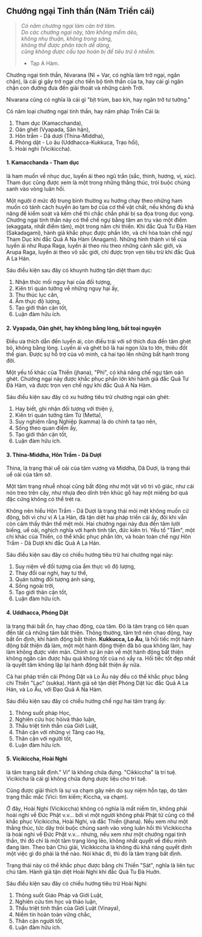 ## Chướng ngại Tinh thần (Năm Triền cái)

> _Có năm chướng ngại làm cản trở tâm.  
> Do các chướng ngại này, tâm không mềm dẻo,  
> không nhu thuận, không trong sáng,  
> không thể được phân tách dễ dàng,  
> cũng không được cấu tạo hoàn bị để tiêu trừ ô nhiễm._
> - Tạp A Hàm.

Chướng ngại tinh thần, Nivarana (Ni + Var, có nghĩa làm trở ngại, ngăn chận), là cái gì gây trở ngại cho tiến bộ tinh thần của ta, hay cái gì ngăn chận con đường đưa đến giải thoát và những cảnh Trời.

 Nivarana cũng có nghĩa là cái gì "bịt trùm, bao kín, hay ngăn trở tư tưởng."

Có năm loại chướng ngại tinh thần, hay năm pháp Triền Cái là:

1. Tham dục (Kamacchanda), 
2. Oán ghét (Vyapada, Sân hận), 
3. Hôn trầm - Dã dượi (Thina-Middha), 
4. Phóng dật - Lo âu (Uddhacca-Kukkuca, Trạo hối),
5. Hoài nghi (Vicikiccha).
#### 1. Kamacchanda - Tham dục

là ham muốn về nhục dục, luyến ái theo ngũ trần (sắc, thinh, hương, vị, xúc). Tham dục cũng được xem là một trong những thằng thúc, trói buộc chúng sanh vào vòng luân hồi.

Một người ở mức độ trung bình thường xu hướng chạy theo những ham muốn có tánh cách huyền ảo tạm bợ của cơ thể vật chất, nếu không đủ khả năng để kiểm soát và kềm chế thì chắc chắn phải bị sa đọa trong dục vọng. Chướng ngại tinh thần này có thể chế ngự bằng tâm an trụ vào một điểm (ekaggata, nhất điểm tâm), một trong năm chi thiền. Khi đắc Quả Tư Đà Hàm (Sakadagami), hành giả khắc phục được phần lớn, và chỉ hòa toàn chế ngự Tham Dục khi đắc Quả A Na Hàm (Anagami). Những hình thành vi tế của luyến ái như Rupa Raga, luyến ái theo níu theo những cảnh sắc giới, và Arupa Raga, luyến ái theo vô sắc giới, chỉ được trọn vẹn tiêu trừ khi đắc Quả A La Hán.

Sáu điều kiện sau đây có khuynh hướng tận diệt tham dục:

1. Nhận thức mối nguy hại của đối tượng, 
2. Kiên trì quán tưởng về những nguy hại ấy, 
3. Thu thúc lục căn, 
4. Ẩm thực độ lượng, 
5. Tạo giới thân cận tốt,
6. Luận đàm hữu ích.
#### 2. Vyapada, Oán ghét, hay không bằng lòng, bất toại nguyện

Điều ưa thích dẫn đến luyến ái, còn điều trái với sở thích đưa đến tâm ghét bỏ, không bằng lòng. Luyến ái và ghét bỏ là hai ngọn lửa to lớn, thiêu đốt thế gian. Được sự hỗ trợ của vô minh, cả hai tạo lên những bất hạnh trong đời.

Một yếu tố khác của Thiền (jhana), "Phỉ", có khả năng chế ngự tâm oán ghét. Chướng ngại này được khắc phục phần lớn khi hành giả đắc Quả Tư Đà Hàm, và được trọn vẹn chế ngự khi đắc Quả A Na Hàm.

Sáu điều kiện sau đây có xu hướng tiêu trừ chướng ngại oán ghét:

1. Hay biết, ghi nhận đối tượng với thiện ý, 
2. Kiên trì quán tưởng tâm Từ (Metta), 
3. Suy nghiệm rằng Nghiệp (kamma) là do chính ta tạo nên, 
4. Sống theo quan điểm ấy, 
5. Tạo giới thân cận tốt,
6. Luận đàm hữu ích.
#### 3. Thina-Middha, Hôn Trầm - Dã Dượi

Thina, là trạng thái uể oải của tâm vương và Middha, Dã Dượi, là trạng thái uể oải của tâm sở.

Một tâm trạng nhuễ nhoại cũng bất động như một vật vô tri vô giác, như cái nón treo trên cây, như nhựa đeo dính trên khúc gỗ hay một miếng bơ quá đặc cứng không có thể trét ra.

Không nên hiểu Hôn Trầm - Dã Dượi là trạng thái mỏi mệt không muốn cử động, bởi vì chư vị A La Hán, đã tận diệt hai pháp triền cái ấy, đôi khi vẫn còn cảm thấy thân thể mệt mỏi. Hai chướng ngại này đưa đến tâm lười biếng, uể oải, nghịch nghĩa với hạnh tinh tấn, đức kiên trì. Yếu tố "Tầm", một chi khác của Thiền, có thể khắc phục phần lớn, và hoàn toàn chế ngự Hôn Trầm - Dã Dượi khi đắc Quả A La Hán.

Sáu điều kiện sau đây có chiều hướng tiêu trừ hai chướng ngại này:

1. Suy niệm về đối tượng của ẩm thực vô độ lượng, 
2. Thay đổi oai nghi, hay tư thế, 
3. Quán tưởng đối tượng ánh sáng, 
4. Sống ngoài trời, 
5. Tạo giới thân cận tốt,
6. Luận đàm hữu ích.
#### 4. Uddhacca, Phóng Dật

là trạng thái bất ổn, hay chao động, của tâm. Đó là tâm trạng có liên quan đến tất cả những tâm bất thiện. Thông thường, tâm trở nên chao động, hay bất ổn định, khi hành động bất thiện.
**Kukkucca, Lo Âu**, là hối tiếc một hành động bất thiện đã làm, một một hành động thiện đã bỏ qua không làm, hay làm không được viên mãn. Chính sự ăn năn về một hành động bất thiện không ngăn cản được hậu quả không tốt của nó xẩy ra. Hối tiếc tốt đẹp nhất là quyết tâm không lặp lại hành động bất thiện ấy nữa.

Cả hai pháp triền cái Phóng Dật và Lo Âu này đều có thể khắc phục bằng chi Thiền "Lạc" (sukka). Hành giả sẽ tận diệt Phóng Dật lúc đắc Quả A La Hán, và Lo Âu, với Đạo Quả A Na Hàm.

Sáu điều kiện sau đây có chiều hướng chế ngự hai tâm trạng ấy:

1. Thông suốt pháp Học, 
2. Nghiên cứu học hỏivà thảo luận, 
3. Thấu triệt tinh thần của Giới Luật, 
4. Thân cận với những vị Tăng cao Hạ, 
5. Thân cận với người tốt,
6. Luận đàm hữu ích.
#### 5. Vicikiccha, Hoài Nghi

là tâm trạng bất định." Vi" là không chứa đựng. "Cikkiccha" là trí tuệ. Vicikicha là cái gì không chứa đựng dược liệu cho trí tuệ.

Cũng được giải thích là sự va chạm gây nên do suy niệm hỗn tạp, do tâm trạng thắc mắc (Vici: tìm kiếm; Kiccha, va chạm).

Ở đây, Hoài Nghi (Vicikiccha) không có nghĩa là mất niềm tin, không phải hoài nghi về Đức Phật v.v... bởi vì một người không phải Phật tử cũng có thể khắc phục Vicikiccha, Hoài Nghi, và đắc Thiền (jhana). Nếu xem như một thằng thúc, tức dây trói buộc chúng sanh vào vòng luân hồi thì Vicikkiccha là hoài nghi về Đức Phật v.v... nhưng, nếu xem như một chướng ngại tinh thần, thì đó chỉ là một tâm trạng lỏng lẻo, không nhất quyết về điều mình đang làm. Theo bản Chú giải, Vicikkiccha là không đủ khả năng quyết định một việc gì đó phải là thế nào. Nói khác đi, thì đó là tâm trạng bất định.

Trạng thái này có thể khắc phục được bằng chi Thiền "Sát", nghĩa là liên tục chú tâm. Hành giả tận diệt Hoài Nghi khi đắc Quả Tu Đà Huờn.

Sáu điều kiện sau đây có chiều hướng tiêu trừ Hoài Nghi:

1. Thông suốt Giáo Pháp và Giới Luật, 
2. Nghiên cứu tìm học và thảo luận, 
3. Thấu triệt tinh thần của Giới Luật (Vinaya), 
4. Niềm tin hoàn toàn vững chắc, 
5. Thân cận người tốt,
6. Luận đàm hữu ích. 
